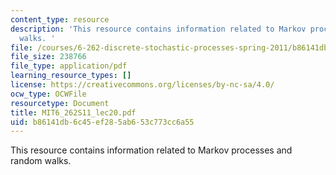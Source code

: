 ```yaml
---
content_type: resource
description: 'This resource contains information related to Markov processes and random
  walks. '
file: /courses/6-262-discrete-stochastic-processes-spring-2011/b86141db6c45ef285ab653c773cc6a55_MIT6_262S11_lec20.pdf
file_size: 238766
file_type: application/pdf
learning_resource_types: []
license: https://creativecommons.org/licenses/by-nc-sa/4.0/
ocw_type: OCWFile
resourcetype: Document
title: MIT6_262S11_lec20.pdf
uid: b86141db-6c45-ef28-5ab6-53c773cc6a55
---
```

This resource contains information related to Markov processes and random walks. 
